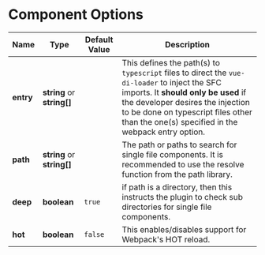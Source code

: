 # Component Options
|Name                        |Type                                    |Default Value            |Description                                                                                                                                                                                                                                                          |
|----------------------------|----------------------------------------|-------------------------|---------------------------------------------------------------------------------------------------------------------------------------------------------------------------------------------------------------------------------------------------------------------|
|**entry**                   |**string** or **string[]**              |                         |This defines the path(s) to `typescript` files to direct the `vue-di-loader` to inject the SFC imports. It **should only be used** if the developer desires the injection to be done on typescript files other than the one(s) specified in the webpack entry option.|
|**path**                    |**string** or **string[]**              |                         |The path or paths to search for single file components. It is recommended to use the resolve function from the path library.                                                                                                                                         |
|**deep**                    |**boolean**                             |`true`                   |if path is a directory, then this instructs the plugin to check sub directories for single file components.                                                                                                                                                          |
|**hot**                     |**boolean**                             |`false`                  |This enables/disables support for Webpack's HOT reload.                                                                                                                                                                                                              |
